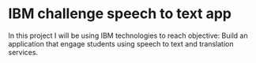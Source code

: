# IBM challenge speech to text app
In this project I will be using IBM technologies to reach objective: 
Build an application that engage students using speech to text and translation services.
 
